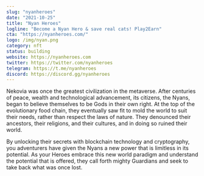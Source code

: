 ```yaml
---
slug: "nyanheroes"
date: "2021-10-25"
title: "Nyan Heroes"
logline: "Become a Nyan Hero & save real cats! Play2Earn"
cta: "https://nyanheroes.com/"
logo: /img/nyan.png
category: nft
status: building
website: https://nyanheroes.com
twitter: https://twitter.com/nyanheroes
telegram: https://t.me/nyanheroes
discord: https://discord.gg/nyanheroes
---
```


Nekovia was once the greatest civilization in the metaverse. After centuries of peace, wealth and technological advancement, its citizens, the Nyans, began to believe themselves to be Gods in their own right.
At the top of the evolutionary food chain, they eventually saw fit to mold the world to suit their needs, rather than respect the laws of nature. They denounced their ancestors, 
their religions, and their cultures, and in doing so ruined their world.

By unlocking their secrets with blockchain technology and cryptography, you adventurers have given the Nyans a new power that is limitless in its potential.
As your Heroes embrace this new world paradigm and understand the potential that is offered, they call forth mighty Guardians and seek to take back what was once lost.
